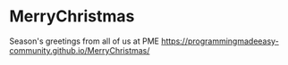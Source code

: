 # MerryChristmas
Season's greetings from all of us at PME 
https://programmingmadeeasy-community.github.io/MerryChristmas/
